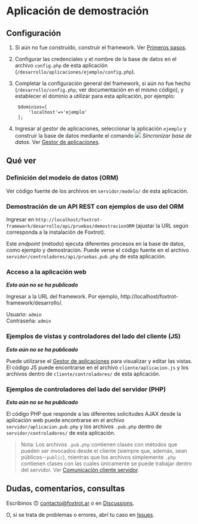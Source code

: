 # Aplicación de demostración

## Configuración

1. Si aún no fue construído, construir el framework. Ver [Primeros pasos](https://github.com/gquagliano/foxtrot-framework/wiki/Primeros-pasos).

2. Configurar las credenciales y el nombre de la base de datos en el archivo `config.php` de esta aplicación (`/desarrollo/aplicaciones/ejemplo/config.php`).

3. Completar la configuración general del framework, si aún no fue hecho (`/desarrollo/config.php`; ver documentación en el mismo código), y establecer el dominio a utilizar para esta aplicación, por ejemplo:  
  
        $dominios=[
            'localhost'=>'ejemplo'
        ];

4. Ingresar al gestor de aplicaciones, seleccionar la aplicación `ejemplo` y construir la base de datos mediante el comando ![](img/gestor/sincronizar.png) *Sincronizar base de datos*. Ver [Gestor de aplicaciones](https://github.com/gquagliano/foxtrot-framework/wiki/Gestor-de-aplicaciones).

## Qué ver

### Definición del modelo de datos (ORM)

Ver código fuente de los archivos en `servidor/modelo/` de esta aplicación.

### Demostración de un API REST con ejemplos de uso del ORM

Ingresar en `http://localhost/foxtrot-framework/desarrollo/api/pruebas/demostracionORM` (ajustar la URL según corresponda a la instalación de Foxtrot).

Este *endpoint* (método) ejecuta diferentes procesos en la base de datos, como ejemplo y demostración. Puede verse el código fuente en el archivo `servidor/controladores/api/pruebas.pub.php` de esta aplicación.

### Acceso a la aplicación web

***Esto aún no se ha publicado***

Ingresar a la URL del framework. Por ejemplo, http://localhost/foxtrot-framework/desarrollo/.

Usuario: `admin`  
Contraseña: `admin`

### Ejemplos de vistas y controladores del lado del cliente (JS)

***Esto aún no se ha publicado***

Puede utilizarse el [Gestor de aplicaciones](https://github.com/gquagliano/foxtrot-framework/wiki/Gestor-de-aplicaciones) para visualizar y editar las vistas. El código JS puede encontrarse en el archivo `cliente/aplicacion.js` y los archivos dentro de `cliente/controladores/` de esta aplicación.

### Ejemplos de controladores del lado del servidor (PHP)

***Esto aún no se ha publicado***

El código PHP que responde a las diferentes solicitudes AJAX desde la aplicación web puede encontrarse en el archivo `servidor/aplicacion.pub.php` y los archivos `.pub.php` dentro de `servidor/controladores/` de esta aplicación.

 > Nota: Los archivos `.pub.php` contienen clases con métodos que pueden ser invocados desde el cliente (siempre que, además, sean públicos--`public`), mientras que los archivos simplemente `.php` contienen clases con las cuales únicamente se puede trabajar dentro del servidor. Ver [Comunicación cliente servidor](https://github.com/gquagliano/foxtrot-framework/wiki/Comunicación-cliente-servidor).

## Dudas, comentarios, consultas

Escribinos 🙃 contacto@foxtrot.ar o en [Discussions](https://github.com/gquagliano/foxtrot-framework/discussions).

O, si se trata de problemas o errores, abrí tu caso en [Issues](https://github.com/gquagliano/foxtrot-framework/issues).

